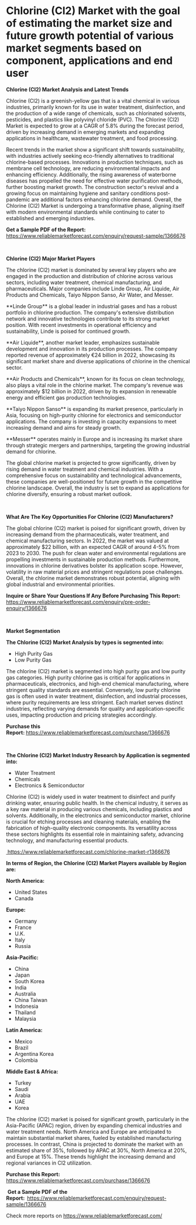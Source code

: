 <p><h1>Chlorine (Cl2) Market with the goal of estimating the market size and future growth potential of various market segments based on component, applications and end user</h1></p><p><strong>Chlorine (Cl2) Market Analysis and Latest Trends</strong></p>
<p><p>Chlorine (Cl2) is a greenish-yellow gas that is a vital chemical in various industries, primarily known for its use in water treatment, disinfection, and the production of a wide range of chemicals, such as chlorinated solvents, pesticides, and plastics like polyvinyl chloride (PVC). The Chlorine (Cl2) Market is expected to grow at a CAGR of 5.8% during the forecast period, driven by increasing demand in emerging markets and expanding applications in healthcare, wastewater treatment, and food processing.</p><p>Recent trends in the market show a significant shift towards sustainability, with industries actively seeking eco-friendly alternatives to traditional chlorine-based processes. Innovations in production techniques, such as membrane cell technology, are reducing environmental impacts and enhancing efficiency. Additionally, the rising awareness of waterborne diseases has propelled the need for effective water purification methods, further boosting market growth. The construction sector's revival and a growing focus on maintaining hygiene and sanitary conditions post-pandemic are additional factors enhancing chlorine demand. Overall, the Chlorine (Cl2) Market is undergoing a transformative phase, aligning itself with modern environmental standards while continuing to cater to established and emerging industries.</p></p>
<p><strong>Get a Sample PDF of the Report:&nbsp;</strong> <a href="https://www.reliablemarketforecast.com/enquiry/request-sample/1366676?utm_campaign=2195&utm_medium=2&utm_source=Github&utm_content=ia&utm_term=01022025&utm_id=chlorine-cl2">https://www.reliablemarketforecast.com/enquiry/request-sample/1366676</a></p>
<p>&nbsp;</p>
<p><strong>Chlorine (Cl2) Major Market Players</strong></p>
<p><p>The chlorine (Cl2) market is dominated by several key players who are engaged in the production and distribution of chlorine across various sectors, including water treatment, chemical manufacturing, and pharmaceuticals. Major companies include Linde Group, Air Liquide, Air Products and Chemicals, Taiyo Nippon Sanso, Air Water, and Messer.</p><p>**Linde Group** is a global leader in industrial gases and has a robust portfolio in chlorine production. The company's extensive distribution network and innovative technologies contribute to its strong market position. With recent investments in operational efficiency and sustainability, Linde is poised for continued growth.</p><p>**Air Liquide**, another market leader, emphasizes sustainable development and innovation in its production processes. The company reported revenue of approximately €24 billion in 2022, showcasing its significant market share and diverse applications of chlorine in the chemical sector.</p><p>**Air Products and Chemicals**, known for its focus on clean technology, also plays a vital role in the chlorine market. The company's revenue was approximately $12 billion in 2022, driven by its expansion in renewable energy and efficient gas production technologies.</p><p>**Taiyo Nippon Sanso** is expanding its market presence, particularly in Asia, focusing on high-purity chlorine for electronics and semiconductor applications. The company is investing in capacity expansions to meet increasing demand and aims for steady growth.</p><p>**Messer** operates mainly in Europe and is increasing its market share through strategic mergers and partnerships, targeting the growing industrial demand for chlorine.</p><p>The global chlorine market is projected to grow significantly, driven by rising demand in water treatment and chemical industries. With a comprehensive focus on sustainability and technological advancements, these companies are well-positioned for future growth in the competitive chlorine landscape. Overall, the industry is set to expand as applications for chlorine diversify, ensuring a robust market outlook.</p></p>
<p>&nbsp;</p>
<p><strong>What Are The Key Opportunities For Chlorine (Cl2) Manufacturers?</strong></p>
<p><p>The global chlorine (Cl2) market is poised for significant growth, driven by increasing demand from the pharmaceuticals, water treatment, and chemical manufacturing sectors. In 2022, the market was valued at approximately $22 billion, with an expected CAGR of around 4-5% from 2023 to 2030. The push for clean water and environmental regulations are propelling investments in sustainable production methods. Furthermore, innovations in chlorine derivatives bolster its application scope. However, volatility in raw material prices and stringent regulations pose challenges. Overall, the chlorine market demonstrates robust potential, aligning with global industrial and environmental priorities.</p></p>
<p><strong>Inquire or Share Your Questions If Any Before Purchasing This Report:</strong> <a href="https://www.reliablemarketforecast.com/enquiry/pre-order-enquiry/1366676?utm_campaign=2195&utm_medium=2&utm_source=Github&utm_content=ia&utm_term=01022025&utm_id=chlorine-cl2">https://www.reliablemarketforecast.com/enquiry/pre-order-enquiry/1366676</a></p>
<p>&nbsp;</p>
<p><strong>Market Segmentation</strong></p>
<p><strong>The Chlorine (Cl2) Market Analysis by types is segmented into:</strong></p>
<p><ul><li>High Purity Gas</li><li>Low Purity Gas</li></ul></p>
<p><p>The chlorine (Cl2) market is segmented into high purity gas and low purity gas categories. High purity chlorine gas is critical for applications in pharmaceuticals, electronics, and high-end chemical manufacturing, where stringent quality standards are essential. Conversely, low purity chlorine gas is often used in water treatment, disinfection, and industrial processes, where purity requirements are less stringent. Each market serves distinct industries, reflecting varying demands for quality and application-specific uses, impacting production and pricing strategies accordingly.</p></p>
<p><strong>Purchase this Report:&nbsp;</strong><a href="https://www.reliablemarketforecast.com/purchase/1366676?utm_campaign=2195&utm_medium=2&utm_source=Github&utm_content=ia&utm_term=01022025&utm_id=chlorine-cl2">https://www.reliablemarketforecast.com/purchase/1366676</a></p>
<p>&nbsp;</p>
<p><strong>The Chlorine (Cl2) Market Industry Research by Application is segmented into:</strong></p>
<p><ul><li>Water Treatment</li><li>Chemicals</li><li>Electronics & Semiconductor</li></ul></p>
<p><p>Chlorine (Cl2) is widely used in water treatment to disinfect and purify drinking water, ensuring public health. In the chemical industry, it serves as a key raw material in producing various chemicals, including plastics and solvents. Additionally, in the electronics and semiconductor market, chlorine is crucial for etching processes and cleaning materials, enabling the fabrication of high-quality electronic components. Its versatility across these sectors highlights its essential role in maintaining safety, advancing technology, and manufacturing essential products.</p></p>
<p><a href="https://www.reliablemarketforecast.com/chlorine-market-r1366676?utm_campaign=2195&utm_medium=2&utm_source=Github&utm_content=ia&utm_term=01022025&utm_id=chlorine-cl2">&nbsp;https://www.reliablemarketforecast.com/chlorine-market-r1366676</a></p>
<p><strong>In terms of Region, the Chlorine (Cl2) Market Players available by Region are:</strong></p>
<p>
    <p> <strong> North America: </strong>
        <ul>
            <li>United States</li>
            <li>Canada</li>
        </ul>
        </p> 
    <p> <strong> Europe: </strong>
        <ul>
            <li>Germany</li>
            <li>France</li>
            <li>U.K.</li>
            <li>Italy</li>
            <li>Russia</li>
        </ul>
        </p> 
    <p> <strong> Asia-Pacific: </strong>
        <ul>
            <li>China</li>
            <li>Japan</li>
            <li>South Korea</li>
            <li>India</li>
            <li>Australia</li>
            <li>China Taiwan</li>
            <li>Indonesia</li>
            <li>Thailand</li>
            <li>Malaysia</li>
        </ul>
        </p> 
    <p> <strong> Latin America: </strong>
        <ul>
            <li>Mexico</li>
            <li>Brazil</li>
            <li>Argentina Korea</li>
            <li>Colombia</li>
        </ul>
        </p> 
    <p> <strong> Middle East & Africa: </strong>
        <ul>
            <li>Turkey</li>
            <li>Saudi</li>
            <li>Arabia</li>
            <li>UAE</li>
            <li>Korea</li>
        </ul>
    </p>
    </p>
<p><p>The chlorine (Cl2) market is poised for significant growth, particularly in the Asia-Pacific (APAC) region, driven by expanding chemical industries and water treatment needs. North America and Europe are anticipated to maintain substantial market shares, fueled by established manufacturing processes. In contrast, China is projected to dominate the market with an estimated share of 35%, followed by APAC at 30%, North America at 20%, and Europe at 15%. These trends highlight the increasing demand and regional variances in Cl2 utilization.</p></p>
<p><strong>Purchase this Report: </strong><a href="https://www.reliablemarketforecast.com/purchase/1366676?utm_campaign=2195&utm_medium=2&utm_source=Github&utm_content=ia&utm_term=01022025&utm_id=chlorine-cl2">https://www.reliablemarketforecast.com/purchase/1366676</a></p>
<p>&nbsp;<strong>Get a Sample PDF of the Report:&nbsp;&nbsp;</strong><a href="https://www.reliablemarketforecast.com/enquiry/request-sample/1366676?utm_campaign=2195&utm_medium=2&utm_source=Github&utm_content=ia&utm_term=01022025&utm_id=chlorine-cl2">https://www.reliablemarketforecast.com/enquiry/request-sample/1366676</a></p>
<p><strong></strong></p>
<p>Check more reports on <a href="https://www.reliablemarketforecast.com/?utm_campaign=2195&utm_medium=2&utm_source=Github&utm_content=ia&utm_term=01022025&utm_id=chlorine-cl2">https://www.reliablemarketforecast.com/</a></p>